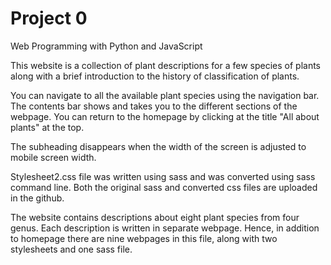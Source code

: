 # Project 0

Web Programming with Python and JavaScript

This website is a collection of plant descriptions for a few species of plants along with a brief introduction to the history of classification of plants.

You can navigate to all the available plant species using the navigation bar. The contents bar shows and takes you to the different sections of the webpage. You can return to the homepage by clicking at the title "All about plants" at the top.

The subheading disappears when the width of the screen is adjusted to mobile screen width.

Stylesheet2.css file was written using sass and was converted using sass command line. Both the original sass and converted css files are uploaded in the github.

The website contains descriptions about eight plant species from four genus. Each description is written in separate webpage. Hence, in addition to homepage there are nine webpages in this file, along with two stylesheets and one sass file.
